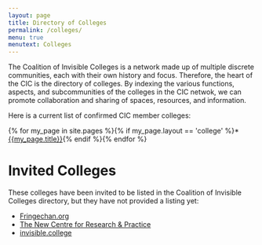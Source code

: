 ```yaml
---
layout: page
title: Directory of Colleges
permalink: /colleges/
menu: true
menutext: Colleges
---
```

The Coalition of Invisible Colleges is a network made up of multiple discrete communities, each with their own history and focus. Therefore, the heart of the CIC is the directory of colleges. By indexing the various functions, aspects, and subcommunities of the colleges in the CIC netwok, we can promote collaboration and sharing of spaces, resources, and information.

Here is a current list of confirmed CIC member colleges:

{% for my_page in site.pages %}{% if my_page.layout == 'college' %}* [{{my_page.title}}]({{my_page.permalink}}){% endif %}{% endfor %}

# Invited Colleges
These colleges have been invited to be listed in the Coalition of Invisible Colleges directory, but they have not provided a listing yet:
* [Fringechan.org](http://www.fringechan.org/)
* [The New Centre for Research & Practice](http://thenewcentre.org)
* [invisible.college](http://invisible.college)
